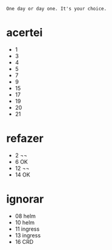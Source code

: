 ```
One day or day one. It's your choice.
```

# acertei
- 1
- 3
- 4
- 5
- 7
- 9
- 15
- 17
- 19
- 20
- 21

# refazer
- 2  ¬¬
- 6  OK
- 12 ¬¬
- 14 OK

# ignorar
- 08 helm
- 10 helm
- 11 ingress
- 13 ingress
- 16 CRD
